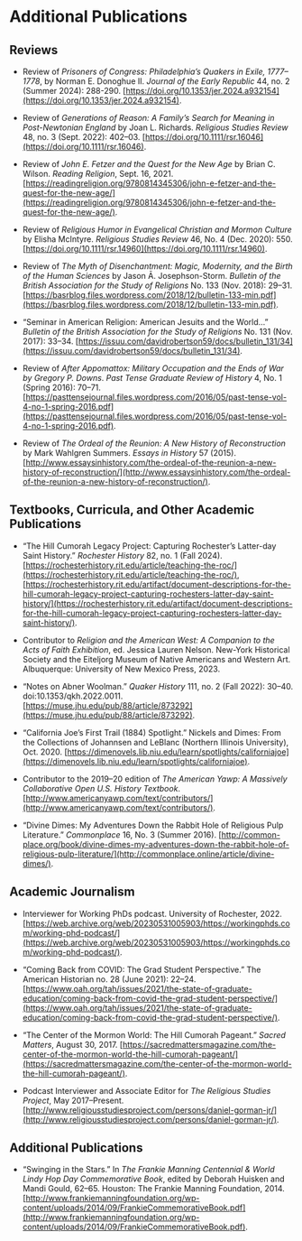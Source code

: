 # Additional Publications #

## Reviews ##

* Review of *Prisoners of Congress: Philadelphia’s Quakers in Exile, 1777–1778*, by Norman E. Donoghue II. *Journal of the Early Republic* 44, no. 2 (Summer 2024): 288-290. [https://doi.org/10.1353/jer.2024.a932154](https://doi.org/10.1353/jer.2024.a932154).

* Review of *Generations of Reason: A Family’s Search for Meaning in Post-Newtonian England* by Joan L. Richards. *Religious Studies Review* 48, no. 3 (Sept. 2022): 402–03. [https://doi.org/10.1111/rsr.16046](https://doi.org/10.1111/rsr.16046).

* Review of *John E. Fetzer and the Quest for the New Age* by Brian C. Wilson. *Reading Religion*, Sept. 16, 2021. [https://readingreligion.org/9780814345306/john-e-fetzer-and-the-quest-for-the-new-age/](https://readingreligion.org/9780814345306/john-e-fetzer-and-the-quest-for-the-new-age/).

* Review of *Religious Humor in Evangelical Christian and Mormon Culture* by Elisha McIntyre. *Religious Studies Review* 46, No. 4 (Dec. 2020): 550. [https://doi.org/10.1111/rsr.14960](https://doi.org/10.1111/rsr.14960). 

* Review of *The Myth of Disenchantment: Magic, Modernity, and the Birth of the Human Sciences* by Jason Ā. Josephson-Storm. *Bulletin of the British Association for the Study of Religions* No. 133 (Nov. 2018): 29–31. [https://basrblog.files.wordpress.com/2018/12/bulletin-133-min.pdf](https://basrblog.files.wordpress.com/2018/12/bulletin-133-min.pdf). 

* “Seminar in American Religion: American Jesuits and the World…” *Bulletin of the British Association for the Study of Religions* No. 131 (Nov. 2017): 33–34. [https://issuu.com/davidrobertson59/docs/bulletin_131/34](https://issuu.com/davidrobertson59/docs/bulletin_131/34).

* Review of *After Appomattox: Military Occupation and the Ends of War by Gregory P. Downs*. *Past Tense Graduate Review of History* 4, No. 1 (Spring 2016): 70–71. [https://pasttensejournal.files.wordpress.com/2016/05/past-tense-vol-4-no-1-spring-2016.pdf](https://pasttensejournal.files.wordpress.com/2016/05/past-tense-vol-4-no-1-spring-2016.pdf).

* Review of *The Ordeal of the Reunion: A New History of Reconstruction* by Mark Wahlgren Summers. *Essays in History* 57 (2015). [http://www.essaysinhistory.com/the-ordeal-of-the-reunion-a-new-history-of-reconstruction/](http://www.essaysinhistory.com/the-ordeal-of-the-reunion-a-new-history-of-reconstruction/).

## Textbooks, Curricula, and Other Academic Publications ##

* “The Hill Cumorah Legacy Project: Capturing Rochester’s Latter-day Saint History.” *Rochester History* 82, no. 1 (Fall 2024). [https://rochesterhistory.rit.edu/article/teaching-the-roc/](https://rochesterhistory.rit.edu/article/teaching-the-roc/), [https://rochesterhistory.rit.edu/artifact/document-descriptions-for-the-hill-cumorah-legacy-project-capturing-rochesters-latter-day-saint-history/](https://rochesterhistory.rit.edu/artifact/document-descriptions-for-the-hill-cumorah-legacy-project-capturing-rochesters-latter-day-saint-history/). 

* Contributor to *Religion and the American West: A Companion to the Acts of Faith Exhibition*, ed. Jessica Lauren Nelson. New-York Historical Society and the Eiteljorg Museum of Native Americans and Western Art. Albuquerque: University of New Mexico Press, 2023.

* “Notes on Abner Woolman.” *Quaker History* 111, no. 2 (Fall 2022): 30–40. doi:10.1353/qkh.2022.0011. [https://muse.jhu.edu/pub/88/article/873292](https://muse.jhu.edu/pub/88/article/873292).

* “California Joe’s First Trail (1884) Spotlight.” Nickels and Dimes: From the Collections of Johannsen and LeBlanc (Northern Illinois University), Oct. 2020. [https://dimenovels.lib.niu.edu/learn/spotlights/californiajoe](https://dimenovels.lib.niu.edu/learn/spotlights/californiajoe).

* Contributor to the 2019–20 edition of *The American Yawp: A Massively Collaborative Open U.S. History Textbook*. [http://www.americanyawp.com/text/contributors/](http://www.americanyawp.com/text/contributors/).

*	“Divine Dimes: My Adventures Down the Rabbit Hole of Religious Pulp Literature.” *Commonplace* 16, No. 3 (Summer 2016). [http://common-place.org/book/divine-dimes-my-adventures-down-the-rabbit-hole-of-religious-pulp-literature/](http://commonplace.online/article/divine-dimes/).

## Academic Journalism ##

* Interviewer for Working PhDs podcast. University of Rochester, 2022. [https://web.archive.org/web/20230531005903/https://workingphds.com/working-phd-podcast/](https://web.archive.org/web/20230531005903/https://workingphds.com/working-phd-podcast/).

* “Coming Back from COVID: The Grad Student Perspective.” The American Historian no. 28 (June 2021): 22–24. [https://www.oah.org/tah/issues/2021/the-state-of-graduate-education/coming-back-from-covid-the-grad-student-perspective/](https://www.oah.org/tah/issues/2021/the-state-of-graduate-education/coming-back-from-covid-the-grad-student-perspective/).

*	“The Center of the Mormon World: The Hill Cumorah Pageant.” *Sacred Matters*, August 30, 2017. [https://sacredmattersmagazine.com/the-center-of-the-mormon-world-the-hill-cumorah-pageant/](https://sacredmattersmagazine.com/the-center-of-the-mormon-world-the-hill-cumorah-pageant/).

*	Podcast Interviewer and Associate Editor for *The Religious Studies Project*, May 2017–Present. [http://www.religiousstudiesproject.com/persons/daniel-gorman-jr/](http://www.religiousstudiesproject.com/persons/daniel-gorman-jr/).

## Additional Publications ##

*	“Swinging in the Stars.” In *The Frankie Manning Centennial & World Lindy Hop Day Commemorative Book*, edited by Deborah Huisken and Mandi Gould, 62–65. Houston: The Frankie Manning Foundation, 2014. [http://www.frankiemanningfoundation.org/wp-content/uploads/2014/09/FrankieCommemorativeBook.pdf](http://www.frankiemanningfoundation.org/wp-content/uploads/2014/09/FrankieCommemorativeBook.pdf).
